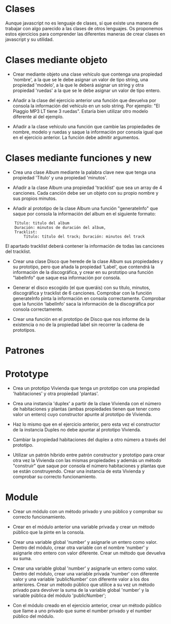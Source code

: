# Clases

Aunque javascript no es lenguaje de clases, sí que existe una manera de trabajar con algo parecido a las clases de otros lenguajes. Os proponemos estos ejercicios para comprender las diferentes maneras de crear clases en javascript y su utilidad.

# Clases mediante objeto

- Crear mediante objeto una clase vehículo que contenga una propiedad 'nombre', a la que se le debe asignar un valor de tipo string, una propiedad 'modelo', a la que le deberá asignar un string y otra propiedad 'ruedas' a la que se le debe asignar un valor de tipo entero.

- Añadir a la clase del ejercicio anterior una función que devuelva por consola la información del vehículo en un solo string. Por ejemplo: "El Piaggio MP3 LT tiene 3 ruedas". Estaría bien utilizar otro modelo diferente al del ejemplo.

- Añadir a la clase vehículo una función que cambie las propiedades de nombre, modelo y ruedas y saque la información por consola igual que en el ejercicio anterior. La función debe admitir argumentos.

# Clases mediante funciones y new

- Crea una clase Album mediante la palabra clave new que tenga una propiedad 'Título' y una propiedad 'minutos'.

- Añadir a la clase Album una propiedad 'tracklist' que sea un array de 4 canciones. Cada canción debe ser un objeto con su propio nombre y sus propios minutos.

- Añadir al prototipo de la clase Album una función "generateInfo" que saque por consola la información del album en el siguiente formato:

```
    Título: titulo del album
    Duración: minutos de duración del album,
    Tracklist:
        Título: título del track; Duración: minutos del track
```

El apartado tracklist deberá contener la información de todas las canciones del tracklist.

- Crear una clase Disco que herede de la clase Album sus propiedades y su prototipo, pero que añada la propiedad 'Label', que contendrá la información de la discográfica, y crear en su prototipo una función "labelInfo" que saque esa información por consola.

- Generar el disco escogido (el que queráis) con su título, minutos, discográfica y tracklist de 6 canciones. Comprobar con la función generateInfo pinta la información en consola correctamente. Comprobar que la función 'labelInfo' saca la información de la discográfica por consola correctamente.

- Crear una función en el prototipo de Disco que nos informe de la existencia o no de la propiedad label sin recorrer la cadena de prototipos.

# Patrones

# Prototype

- Crea un prototipo Vivienda que tenga un prototipo con una propiedad 'habitaciones' y otra propiedad 'plantas'.

- Crea una instancia 'duplex' a partir de la clase Vivienda con el número de habitaciones y plantas (ambas propiedades tienen que tener como valor un entero) cuyo constructor apunte al prototipo de Vivienda.

- Haz lo mismo que en el ejercicio anterior, pero esta vez el constructor de la instancia Duples no debe apuntar al prototipo Vivienda.

- Cambiar la propiedad habitaciones del duplex a otro número a través del prototipo.

- Utilizar un patrón híbrido entre patrón constructor y prototipo para crear otra vez la Vivienda con las mismas propiedades y además un método "construir" que saque por consola el número habitaciones y plantas que se están construyendo. Crear una instancia de esta Vivienda y comprobar su correcto funcionamiento.

# Module

- Crear un módulo con un método privado y uno público y comprobar su correcto funcionamiento.

- Crear en el módulo anterior una variable privada y crear un método público que la pinte en la consola.

- Crear una variable global 'number' y asignarle un entero como valor. Dentro del módulo, crear otra variable con el nombre 'number' y asignarle otro entero con valor diferente. Crear un método que devuelva su suma.

- Crear una variable global 'number' y asignarle un entero como valor. Dentro del módulo, crear una variable privada 'number' con diferente valor y una variable 'publicNumber' con diferente valor a los dos anteriores. Crear un método público que utilice a su vez un método privado para devolver la suma de la variable global 'number' y la variable pública del módulo 'publicNumber';

- Con el módulo creado en el ejercicio anterior, crear un método público que llame a uno privado que sume el number privado y el number público del módulo.